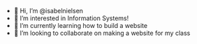 - 👋 Hi, I’m @isabelnielsen
- 👀 I’m interested in Information Systems! 
- 🌱 I’m currently learning how to build a website 
- 💞️ I’m looking to collaborate on making a website for my class

<!---
isabelnielsen/isabelnielsen is a ✨ special ✨ repository because its `README.md` (this file) appears on your GitHub profile.
You can click the Preview link to take a look at your changes.
--->
